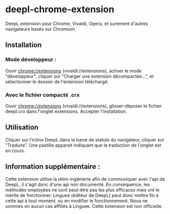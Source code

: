 # deepl-chrome-extension
DeepL extension pour Chrome, Vivaldi, Opera, et surement d'autres navigateurs basés sur Chromium.

## Installation
### Mode développeur :
Ouvir [chrome://extensions](chrome://extensions) (vivaldi://extensions), activer le mode "développeur", cliquer sur "Charger une extension décompactée...", et sélectionner le dossier de l'extension téléchargé.

### Avec le fichier compacté .crx
Ouvir [chrome://extensions](chrome://extensions) (vivaldi://extensions), glisser-déposer le fichier deepl.crx dans l'onglet extensions. Accepter l'installation.

## Utilisation
Cliquer sur l'icône DeepL dans la barre de statuts du navigateur, cliquer sur "Traduire". Une pastille apparait indiquant que la traduction de l'onglet est en cours.

## Information supplémentaire :
Cette extension utilise la rétro-ingénierie afin de communiquer avec l'api de DeepL, il s'agit donc d'une api non documenté. En conséquence, les méthodes employées ne sont peut-être pas les plus efficaces mais ont le mérite de fonctionner. Linguee (éditeur de DeepL) peut donc mettre fin à cette api à tout moment, ou en modifier le fonctionnement. Nous ne sommes en aucun cas affiliés à Linguee. Cette extension est non officielle.
